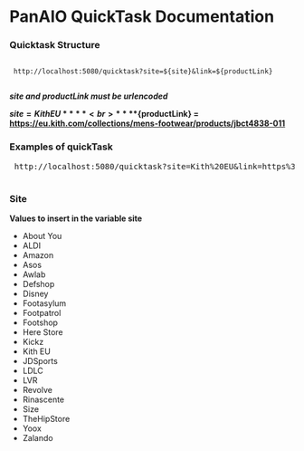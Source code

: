 # PanAIO QuickTask Documentation

### Quicktask Structure

<pre><code>
 http://localhost:5080/quicktask?site=${site}&link=${productLink}
 
</code></pre>


***site and productLink must be urlencoded***

 
****${site} = Kith EU**** <br>
****${productLink} = https://eu.kith.com/collections/mens-footwear/products/jbct4838-011**** <br>


### Examples of quickTask
<pre> http://localhost:5080/quicktask?site=Kith%20EU&link=https%3A%2F%2Feu.kith.com%2Fcollections%2Fmens-footwear%2Fproducts%2Fjbct4838-011 </pre>

#
### Site
**Values to insert in the variable site**

  * About You
  * ALDI
  * Amazon
  * Asos
  * Awlab
  * Defshop
  * Disney
  * Footasylum
  * Footpatrol
  * Footshop
  * Here Store
  * Kickz
  * Kith EU
  * JDSports
  * LDLC
  * LVR
  * Revolve
  * Rinascente
  * Size
  * TheHipStore
  * Yoox
  * Zalando


